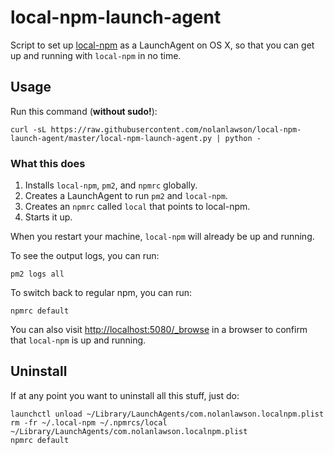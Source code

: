 local-npm-launch-agent
====

Script to set up [local-npm](https://github.com/nolanlawson/local-npm/) as a LaunchAgent on OS X, so that you can get up and running with `local-npm` in no time.

Usage
---

Run this command (**without sudo!**):

    curl -sL https://raw.githubusercontent.com/nolanlawson/local-npm-launch-agent/master/local-npm-launch-agent.py | python -

### What this does

1. Installs `local-npm`, `pm2`, and `npmrc` globally.
2. Creates a LaunchAgent to run `pm2` and `local-npm`.
3. Creates an `npmrc` called `local` that points to local-npm.
4. Starts it up.

When you restart your machine, `local-npm` will already be up and running.

To see the output logs, you can run:

    pm2 logs all

To switch back to regular npm, you can run:

    npmrc default

You can also visit [http://localhost:5080/_browse](http://localhost:5080/_browse) in a browser to confirm that `local-npm` is up and running.

Uninstall
----

If at any point you want to uninstall all this stuff, just do:

    launchctl unload ~/Library/LaunchAgents/com.nolanlawson.localnpm.plist
    rm -fr ~/.local-npm ~/.npmrcs/local ~/Library/LaunchAgents/com.nolanlawson.localnpm.plist
    npmrc default